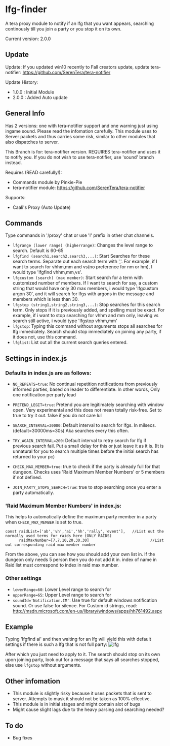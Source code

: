 # lfg-finder
A tera proxy module to notify if an lfg that you want appears, searching continously till you join a party or you stop it on its own. 

Current version: 2.0.0

## Update
Update: If you updated win10 recently to Fall creators update, update tera-notifier: https://github.com/SerenTera/tera-notifier

Update History:

 - 1.0.0 : Initial Module
 - 2.0.0 : Added Auto update
## General Info
Has 2 versions: one with tera-notifier support and one warning just using ingame sound. Please read the infomation carefully. This module uses to Server packets and thus carries some risk, similar to other modules that also dispatches to server.

This Branch is for: tera-notifier version. REQUIRES tera-notifier and uses it to notify you. If you do not wish to use tera-notifier, use 'sound' branch instead.

Requires (READ carefully!):
- Commands module by Pinkie-Pie
- tera-notifier module: https://github.com/SerenTera/tera-notifier

Supports:
 - Caali's Proxy (Auto Update)
## Commands
Type commands in '/proxy' chat or use '!' prefix in other chat channels.

- `lfgrange (lower range) (higherrange)`: Changes the level range to search. Default is 60-65
- `lfgfind (search1,search2,search3,...)`: Start Searches for these search terms. Separate out each search term with ','. For example, if I want to search for vhhm,mm and vs(no preference for nm or hm), I would type 'lfgfind vhhm,mm,vs'.
- `lfgcustom (search) (max member)`: Start search for a term with customized number of members. If I want to search for say, a custom string that would have only 30 max members, i would type 'lfgcustom argon 30', and it will search for lfgs with argons in the message and members which is less than 30.
- `lfgstop (string1,string2,string3,...)`: Stop searches for this search term. Only stops if it is previously added, and spelling must be exact. For example, if i want to stop searching for vhhm and mm only, leaving vs search still active, i would type 'lfgstop vhhm,mm'
- `lfgstop`: Typing this command without arguments stops all searches for lfg immediately. Search should stop immediately on joining any party, if it does not, use this command.
- `lfglist`: List out all the current search queries entered.

## Settings in index.js
### Defaults in index.js are as follows:
- `NO_REPEATS=true`: No continual repetition notifications from previously informed parties, based on leader to differentiate. In other words, Only one notification per party lead

- `PRETEND_LEGIT=true`: Pretend you are legitimately searching with window open. Very experimental and this does not mean totally risk-free. Set to true to try it out. false if you do not care lul

- `SEARCH_INTERVAL=30000`: Default interval to search for lfgs. In milsecs. (default=30000ms=30s) Aka searches every this often.

- `TRY_AGAIN_INTERVAL=200`: Default interval to retry search for lfg if previous search fail. Put a small delay for this or just leave it as it is. (It is unnatural for you to search multiple times before the initial search has returned to your pc)
- `CHECK_MAX_MEMBER=true`: true to check if the party is already full for that dungeon. Checks uses 'Raid Maximum Member Numbers' or 5 members if not defined. 
- `JOIN_PARTY_STOPS_SEARCH=true`: true to stop searching once you enter a party automatically.

### 'Raid Maximum Member Numbers' in index.js:
This helps to automatically define the maximum party member in a party when `CHECK_MAX_MEMBER` is set to true.
```
const raidList=['ab','vh','ai','hh','rally','event'],	//List out the normally used terms for raids here (ONLY RAIDS)
      raidMaxNumber=[7,7,10,20,30,30]				        	//List out corresponding raid max member number
```    
From the above, you can see how you should add your own list in. If the dungeon only needs 5 person then you do not add it in. index of name in Raid list must correspond to index in raid max number.

### Other settings
- `lowerRange=60`: Lower Level range to search for
- `upperRange=65`: Upper Level range to search for
- `soundId='Notification.IM'`: Use true for default windows notification sound. Or use false for silence. For Custom id strings, read: http://msdn.microsoft.com/en-us/library/windows/apps/hh761492.aspx

## Example
Typing 'lfgfind ai' and then waiting for an lfg will yield this with default settings if there is such a lfg that is not full party:
![lfg](http://i.imgur.com/wZOu8mA.jpg)

After which you just need to apply to it. The search should stop on its own upon joining party, look out for a message that says all searches stopped, else use `lfgstop` without arguments.
## Other infomation
- This module is slightly risky because it uses packets that is sent to server. Attempts to mask it should not be taken as 100% effective. 
- This module is in initial stages and might contain alot of bugs
- Might cause slight lags due to the heavy parsing and searching needed?

## To do
- Bug fixes
